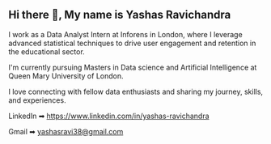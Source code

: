 ## Hi there 👋, My name is Yashas Ravichandra

I work as a Data Analyst Intern at Inforens in London, where I leverage advanced statistical techniques to drive user engagement and retention in the educational sector.

I'm currently pursuing Masters in Data science and Artificial Intelligence at Queen Mary University of London.

I love connecting with fellow data enthusiasts and sharing my journey, skills, and experiences.

LinkedIn  ➡︎ https://www.linkedin.com/in/yashas-ravichandra

Gmail     ➡︎ yashasravi38@gmail.com
